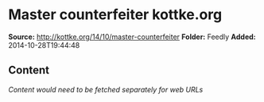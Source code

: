 # Master counterfeiter kottke.org

**Source:** http://kottke.org/14/10/master-counterfeiter
**Folder:** Feedly
**Added:** 2014-10-28T19:44:48




## Content
*Content would need to be fetched separately for web URLs*
